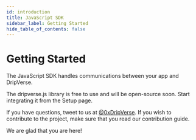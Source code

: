 ```yaml
---
id: introduction
title: JavaScript SDK
sidebar_label: Getting Started
hide_table_of_contents: false
---
```


# Getting Started

The JavaScript SDK handles communications between your app and DripVerse.

The dripverse.js library is free to use and will be open-source soon. Start integrating it from the Setup page.

If you have questions, tweet to us at [@0xDripVerse](https://twitter.com/0xDripVerse). If you wish to contribute to the project, make sure that you read our contribution guide.

We are glad that you are here!
